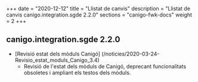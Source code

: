 +++
date        = "2020-12-12"
title       = "Llistat de canvis"
description = "Llistat de canvis canigo.integration.sgde 2.2.0"
sections    = "canigo-fwk-docs"
weight		= 2
+++

## canigo.integration.sgde 2.2.0

- [Revisió estat dels mòduls Canigó] (/noticies/2020-03-24-Revisio_estat_moduls_Canigo_3.4)
   - Revisió de l'estat dels mòduls de Canigó, deprecant funcionalitats obsoletes i ampliant els testos dels mòduls.